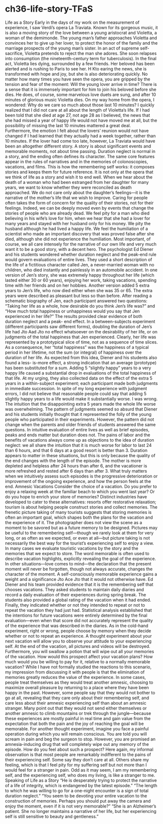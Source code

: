 # ch36-life-story-TFaS

Life as a Story
Early in the days of my work on the measurement of experience, I saw
Verdi’s opera La Traviata. Known for its gorgeous music, it is also a
moving story of the love between a young aristocrat and Violetta, a woman
of the demimonde. The young man’s father approaches Violetta and
convinces her to give up her lover, to protect the honor of the family and the
marriage prospects of the young man’s sister. In an act of supreme self-
sacrifice, Violetta pretends to reject the man she adores. She soon
relapses into consumption (the nineteenth-century term for tuberculosis). In
the final act, Violetta lies dying, surrounded by a few friends. Her beloved
has been alerted and is rushing to Paris to see her. H Kto earing the news,
she is transformed with hope and joy, but she is also deteriorating quickly.
No matter how many times you have seen the opera, you are gripped by
the tension and fear of the moment: Will the young lover arrive in time?
There is a sense that it is immensely important for him to join his beloved
before she dies. He does, of course, some marvelous love duets are sung,
and after 10 minutes of glorious music Violetta dies.
On my way home from the opera, I wondered: Why do we care so much
about those last 10 minutes? I quickly realized that I did not care at all
about the length of Violetta’s life. If I had been told that she died at age 27,
not age 28 as I believed, the news that she had missed a year of happy life
would not have moved me at all, but the possibility of missing the last 10
minutes mattered a great deal. Furthermore, the emotion I felt about the
lovers’ reunion would not have changed if I had learned that they actually
had a week together, rather than 10 minutes. If the lover had come too late,
however, La Traviata would have been an altogether different story. A story
is about significant events and memorable moments, not about time
passing. Duration neglect is normal in a story, and the ending often defines
its character. The same core features appear in the rules of narratives and
in the memories of colonoscopies, vacations, and films. This is how the
remembering self works: it composes stories and keeps them for future
reference.
It is not only at the opera that we think of life as a story and wish it to end
well. When we hear about the death of a woman who had been estranged
from her daughter for many years, we want to know whether they were
reconciled as death approached. We do not care only about the
daughter’s feelings—it is the narrative of the mother’s life that we wish to
improve. Caring for people often takes the form of concern for the quality of
their stories, not for their feelings. Indeed, we can be deeply moved even
by events that change the stories of people who are already dead. We feel
pity for a man who died believing in his wife’s love for him, when we hear
that she had a lover for many years and stayed with her husband only for
his money. We pity the husband although he had lived a happy life. We feel
the humiliation of a scientist who made an important discovery that was
proved false after she died, although she did not experience the
humiliation. Most important, of course, we all care intensely for the
narrative of our own life and very much want it to be a good story, with a
decent hero.
The psychologist Ed Diener and his students wondered whether
duration neglect and the peak-end rule would govern evaluations of entire
lives. They used a short description of the life of a fictitious character called
Jen, a never-married woman with no children, who died instantly and
painlessly in an automobile accident. In one version of Jen’s story, she was
extremely happy throughout her life (which lasted either 30 or 60 years),
enjoying her work, taking vacations, spending time with her friends and on
her hobbies. Another version added 5 extra years to Jen’s life, who now
died either when she was 35 or 65. The extra years were described as
pleasant but less so than before. After reading a schematic biography of
Jen, each participant answered two questions: “Taking her life as a whole,
how desirable do you think Jen’s life was?” and “How much total
happiness or unhappiness would you say that Jen experienced in her life?”
The results provided clear evidence of both duration neglect and a peak-
end effect. In a between-subjects experiment (different participants saw
different forms), doubling the duration of Jen’s life had Jto Aad Jto no
effect whatsoever on the desirability of her life, or on judgments of the total
happiness that Jen experienced. Clearly, her life was represented by a
prototypical slice of time, not as a sequence of time slices. As a
consequence, her “total happiness” was the happiness of a typical period
in her lifetime, not the sum (or integral) of happiness over the duration of
her life.
As expected from this idea, Diener and his students also found a less-
is-more effect, a strong indication that an average (prototype) has been
substituted for a sum. Adding 5 “slightly happy” years to a very happy life
caused a substantial drop in evaluations of the total happiness of that life.
At my urging, they also collected data on the effect of the extra 5 years in
a within-subject experiment; each participant made both judgments in
immediate succession. In spite of my long experience with judgment
errors, I did not believe that reasonable people could say that adding 5
slightly happy years to a life would make it substantially worse. I was
wrong. The intuition that the disappointing extra 5 years made the whole
life worse was overwhelming.
The pattern of judgments seemed so absurd that Diener and his
students initially thought that it represented the folly of the young people
who participated in their experiments. However, the pattern did not change
when the parents and older friends of students answered the same
questions. In intuitive evaluation of entire lives as well as brief episodes,
peaks and ends matter but duration does not.
The pains of labor and the benefits of vacations always come up as
objections to the idea of duration neglect: we all share the intuition that it is
much worse for labor to last 24 than 6 hours, and that 6 days at a good
resort is better than 3. Duration appears to matter in these situations, but
this is only because the quality of the end changes with the length of the
episode. The mother is more depleted and helpless after 24 hours than
after 6, and the vacationer is more refreshed and rested after 6 days than
after 3. What truly matters when we intuitively assess such episodes is the
progressive deterioration or improvement of the ongoing experience, and
how the person feels at the end.
Amnesic Vacations
Consider the choice of a vacation. Do you prefer to enjoy a relaxing week
at the familiar beach to which you went last year? Or do you hope to enrich
your store of memories? Distinct industries have developed to cater to
these alternatives: resorts offer restorative relaxation; tourism is about
helping people construct stories and collect memories. The frenetic picture
taking of many tourists suggests that storing memories is often an
important goal, which shapes both the plans for the vacation and the
experience of it. The photographer does not view the scene as a moment
to be savored but as a future memory to be designed. Pictures may be
useful to the remembering self—though we rarely look at them for very
long, or as often as we expected, or even at all—but picture taking is not
necessarily the best way for the tourist’s experiencing self to enjoy a view.
In many cases we evaluate touristic vacations by the story and the
memories that we expect to store. The word memorable is often used to
describe vacation highlights, explicitly revealing the goal of the experience.
In other situations—love comes to mind—the declaration that the present
moment will never be forgotten, though not always accurate, changes the
character of the moment. A self-consciously memorable experience gains
a weight and a significance Jto Ace Jto that it would not otherwise have.
Ed Diener and his team provided evidence that it is the remembering
self that chooses vacations. They asked students to maintain daily diaries
and record a daily evaluation of their experiences during spring break. The
students also provided a global rating of the vacation when it had ended.
Finally, they indicated whether or not they intended to repeat or not to
repeat the vacation they had just had. Statistical analysis established that
the intentions for future vacations were entirely determined by the final
evaluation—even when that score did not accurately represent the quality
of the experience that was described in the diaries. As in the cold-hand
experiment, right or wrong, people choose by memory when they decide
whether or not to repeat an experience.
A thought experiment about your next vacation will allow you to observe
your attitude to your experiencing self.
At the end of the vacation, all pictures and videos will be
destroyed. Furthermore, you will swallow a potion that will wipe
out all your memories of the vacation.
How would this prospect affect your vacation plans? How much
would you be willing to pay for it, relative to a normally memorable
vacation?
While I have not formally studied the reactions to this scenario, my
impression from discussing it with people is that the elimination of
memories greatly reduces the value of the experience. In some cases,
people treat themselves as they would treat another amnesic, choosing to
maximize overall pleasure by returning to a place where they have been
happy in the past. However, some people say that they would not bother to
go at all, revealing that they care only about their remembering self, and
care less about their amnesic experiencing self than about an amnesic
stranger. Many point out that they would not send either themselves or
another amnesic to climb mountains or trek through the jungle—because
these experiences are mostly painful in real time and gain value from the
expectation that both the pain and the joy of reaching the goal will be
memorable.
For another thought experiment, imagine you face a painful operation
during which you will remain conscious. You are told you will scream in
pain and beg the surgeon to stop. However, you are promised an
amnesia-inducing drug that will completely wipe out any memory of the
episode. How do you feel about such a prospect? Here again, my informal
observation is that most people are remarkably indifferent to the pains of
their experiencing self. Some say they don’t care at all. Others share my
feeling, which is that I feel pity for my suffering self but not more than I would
feel for a stranger in pain. Odd as it may seem, I am my remembering self,
and the experiencing self, who does my living, is like a stranger to me.
Speaking of Life as a Story
“He is desperately trying to protect the narrative of a life of
integrity, which is endangered by the latest episode.”
“The length to which he was willing to go for a one-night encounter
is a sign of total duration neglect.”
“You seem to be devoting your entire vacation to the construction
of memories. Perhaps you should put away the camera and enjoy
the moment, even if it is not very memorable?”
“She is an Alzheimer’s patient. She no longer maintains a
narrative of her life, but her experiencing self is still sensitive to
beauty and gentleness.”
